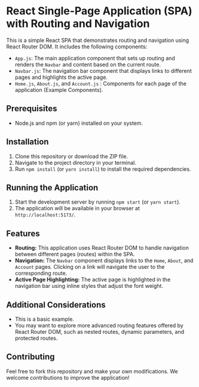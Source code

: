 # React Single-Page Application (SPA) with Routing and Navigation

This is a simple React SPA that demonstrates routing and navigation using React Router DOM. It includes the following components:

- `App.js`: The main application component that sets up routing and renders the `Navbar` and content based on the current route.
- `Navbar.js`: The navigation bar component that displays links to different pages and highlights the active page.
- `Home.js`, `About.js`, and `Account.js` : Components for each page of the application (Example Components).

## Prerequisites

- Node.js and npm (or yarn) installed on your system.

## Installation

1. Clone this repository or download the ZIP file.
2. Navigate to the project directory in your terminal.
3. Run `npm install` (or `yarn install`) to install the required dependencies.

## Running the Application

1. Start the development server by running `npm start` (or `yarn start`).
2. The application will be available in your browser at `http://localhost:5173/`.

## Features

- **Routing:** This application uses React Router DOM to handle navigation between different pages (routes) within the SPA.
- **Navigation:** The `Navbar` component displays links to the `Home`, `About`, and `Account` pages. Clicking on a link will navigate the user to the corresponding route.
- **Active Page Highlighting:** The active page is highlighted in the navigation bar using inline styles that adjust the font weight.

## Additional Considerations

- This is a basic example. 
- You may want to explore more advanced routing features offered by React Router DOM, such as nested routes, dynamic parameters, and protected routes.

## Contributing

Feel free to fork this repository and make your own modifications. We welcome contributions to improve the application!
